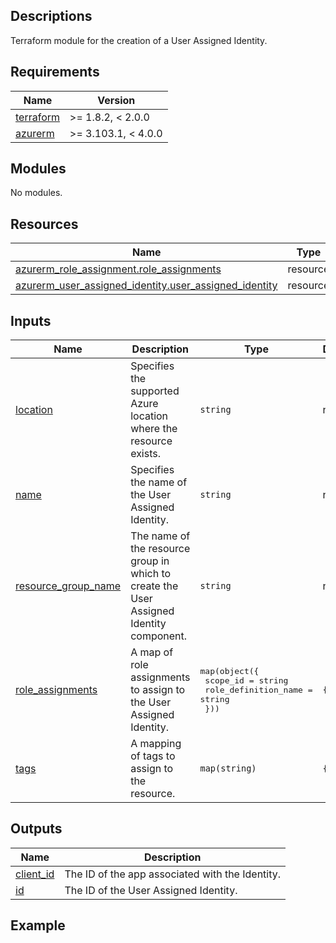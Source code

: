 <!-- BEGIN_TF_DOCS -->
## Descriptions

Terraform module for the creation of a User Assigned Identity.

## Requirements

| Name | Version |
|------|---------|
| <a name="requirement_terraform"></a> [terraform](#requirement\_terraform) | >= 1.8.2, < 2.0.0 |
| <a name="requirement_azurerm"></a> [azurerm](#requirement\_azurerm) | >= 3.103.1, < 4.0.0 |

## Modules

No modules.

## Resources

| Name | Type |
|------|------|
| [azurerm_role_assignment.role_assignments](https://registry.terraform.io/providers/hashicorp/azurerm/latest/docs/resources/role_assignment) | resource |
| [azurerm_user_assigned_identity.user_assigned_identity](https://registry.terraform.io/providers/hashicorp/azurerm/latest/docs/resources/user_assigned_identity) | resource |



## Inputs

| Name | Description | Type | Default | Required |
|------|-------------|------|---------|:--------:|
| <a name="input_location"></a> [location](#input\_location) | Specifies the supported Azure location where the resource exists. | `string` | n/a | yes |
| <a name="input_name"></a> [name](#input\_name) | Specifies the name of the User Assigned Identity. | `string` | n/a | yes |
| <a name="input_resource_group_name"></a> [resource\_group\_name](#input\_resource\_group\_name) | The name of the resource group in which to create the User Assigned Identity component. | `string` | n/a | yes |
| <a name="input_role_assignments"></a> [role\_assignments](#input\_role\_assignments) | A map of role assignments to assign to the User Assigned Identity. | <pre>map(object({<br>    scope_id             = string<br>    role_definition_name = string<br>  }))</pre> | `{}` | no |
| <a name="input_tags"></a> [tags](#input\_tags) | A mapping of tags to assign to the resource. | `map(string)` | `{}` | no |

## Outputs

| Name | Description |
|------|-------------|
| <a name="output_client_id"></a> [client\_id](#output\_client\_id) | The ID of the app associated with the Identity. |
| <a name="output_id"></a> [id](#output\_id) | The ID of the User Assigned Identity. |

## Example
<!-- END_TF_DOCS -->